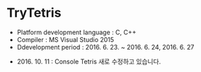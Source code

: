 # TryTetris
<ul>
<li>Platform development language : C, C++</li>
<li>Compiler : MS Visual Studio 2015</li>
<li>Ddevelopment period : 2016. 6. 23. ~ 2016. 6. 24, 2016. 6. 27</li>
</ul>

<ul>
<li>2016. 10. 11 : Console Tetris 새로 수정하고 있습니다.</li>
</ul>
